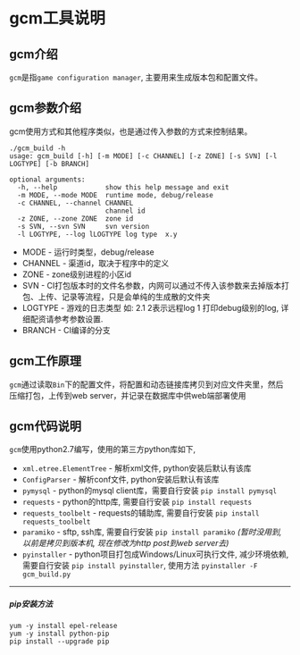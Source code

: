 # gcm工具说明

## gcm介绍

`gcm`是指`game configuration manager`, 主要用来生成版本包和配置文件。

## gcm参数介绍  

gcm使用方式和其他程序类似，也是通过传入参数的方式来控制结果。  

```shell
./gcm_build -h
usage: gcm_build [-h] [-m MODE] [-c CHANNEL] [-z ZONE] [-s SVN] [-l LOGTYPE] [-b BRANCH]

optional arguments:
  -h, --help            show this help message and exit
  -m MODE, --mode MODE  runtime mode, debug/release
  -c CHANNEL, --channel CHANNEL
                        channel id
  -z ZONE, --zone ZONE  zone id
  -s SVN, --svn SVN     svn version
  -l LOGTYPE, --log lLOGTYPE log type  x.y
```

- MODE - 运行时类型，debug/release
- CHANNEL - 渠道id，取决于程序中的定义
- ZONE - zone级别进程的小区id
- SVN - CI打包版本时的文件名参数，内网可以通过不传入该参数来去掉版本打包、上传、记录等流程，只是会单纯的生成散的文件夹
- LOGTYPE - 游戏的日志类型 如: 2.1 2表示远程log 1 打印debug级别的log, 详细配资请参考参数设置. 
- BRANCH - CI编译的分支

## gcm工作原理

`gcm`通过读取`Bin`下的配置文件，将配置和动态链接库拷贝到对应文件夹里，然后压缩打包，上传到web server，并记录在数据库中供web端部署使用

## gcm代码说明

`gcm`使用python2.7编写，使用的第三方python库如下,

- `xml.etree.ElementTree` - 解析xml文件, python安装后默认有该库
- `ConfigParser`  - 解析conf文件, python安装后默认有该库
- `pymysql` - python的mysql client库，需要自行安装 `pip install pymysql`
- `requests` - python的http库, 需要自行安装 `pip install requests`
- `requests_toolbelt` - requests的辅助库, 需要自行安装 `pip install requests_toolbelt`
- `paramiko` - sftp, ssh库, 需要自行安装 `pip install paramiko` *(暂时没用到, 以前是拷贝到版本机, 现在修改为http post到web server去)*
- `pyinstaller` - python项目打包成Windows/Linux可执行文件, 减少环境依赖, 需要自行安装 `pip install pyinstaller`, 使用方法 `pyinstaller -F gcm_build.py`

-------------
##### pip安装方法

```shell
yum -y install epel-release
yum -y install python-pip
pip install --upgrade pip

```